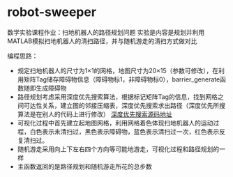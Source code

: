 # robot-sweeper
数学实验课程作业：扫地机器人的路径规划问题
实验是内容是规划并利用MATLAB模拟扫地机器人的清扫路径，并与随机游走的清扫方式做对比

编程思路：
- 规定扫地机器人的尺寸为1×1的网格，地图尺寸为20×15（参数可修改），在利用矩阵Tag储存障碍物信息（障碍物标1，非障碍物标0），barrier_generate函数随即生成障碍物
- 路径规划考虑采用深度优先搜索算法，根据标记矩阵Tag的信息，找到网格之间可达性关系，建立图的邻接压缩表，深度优先搜索求出路径（深度优先所搜算法是在别人的代码上进行修改）
[深度优先搜索源码地址](https://www.cnblogs.com/tiandsp/archive/2013/07/05/3174262.html)
- 可视化过程中首先建立起地图网格，利用网格着色体现扫地机器人的运动过程，白色表示未清扫过，黑色表示障碍物，蓝色表示清扫过一次，红色表示反复清扫过。
- 随机游走采用向上下左右四个方向等可能地游走，可视化过程和路径规划的一样
- 主函数返回的是路径规划和随机游走所花的总步数
